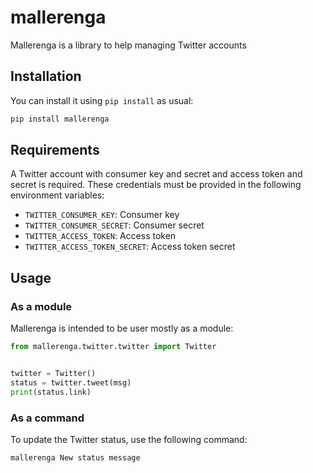 # mallerenga

Mallerenga is a library to help managing Twitter accounts

## Installation

You can install it using `pip install` as usual:
```bash
pip install mallerenga
```

## Requirements

A Twitter account with consumer key and secret and access token and secret is required.
These credentials must be provided in the following environment variables:
- `TWITTER_CONSUMER_KEY`: Consumer key
- `TWITTER_CONSUMER_SECRET`: Consumer secret
- `TWITTER_ACCESS_TOKEN`: Access token
- `TWITTER_ACCESS_TOKEN_SECRET`: Access token secret

## Usage

### As a module

Mallerenga is intended to be user mostly as a module:
```python
from mallerenga.twitter.twitter import Twitter


twitter = Twitter()
status = twitter.tweet(msg)
print(status.link)
```

### As a command

To update the Twitter status, use the following command:
```
mallerenga New status message
```
